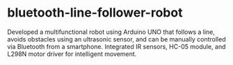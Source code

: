 # bluetooth-line-follower-robot
Developed a multifunctional robot using Arduino UNO that follows a line, avoids obstacles using an ultrasonic sensor, and can be manually controlled via Bluetooth from a smartphone. Integrated IR sensors, HC-05 module, and L298N motor driver for intelligent movement.
